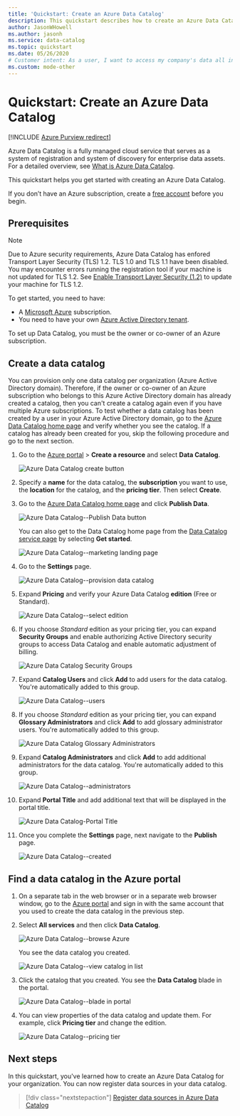 ```yaml
---
title: 'Quickstart: Create an Azure Data Catalog'
description: This quickstart describes how to create an Azure Data Catalog using the Azure portal.
author: JasonWHowell
ms.author: jasonh
ms.service: data-catalog
ms.topic: quickstart
ms.date: 05/26/2020
# Customer intent: As a user, I want to access my company's data all in one place so I can easily build reports or presentations from it.
ms.custom: mode-other
---
```

# Quickstart: Create an Azure Data Catalog

[!INCLUDE [Azure Purview redirect](../../includes/data-catalog-use-purview.md)]

Azure Data Catalog is a fully managed cloud service that serves as a system of registration and system of discovery for enterprise data assets. For a detailed overview, see [What is Azure Data Catalog](overview.md).

This quickstart helps you get started with creating an Azure Data Catalog.

If you don’t have an Azure subscription, create a [free account](https://azure.microsoft.com/free/?WT.mc_id=A261C142F) before you begin.

## Prerequisites

> [!Note]
> Due to Azure security requirements, Azure Data Catalog has enfored Transport Layer Security (TLS) 1.2. TLS 1.0 and TLS 1.1 have been disabled. You may encounter errors running the registration tool if your machine is not updated for TLS 1.2. See [Enable Transport Layer Security (1.2)](/mem/configmgr/core/plan-design/security/enable-tls-1-2) to update your machine for TLS 1.2.

To get started, you need to have:

* A [Microsoft Azure](https://azure.microsoft.com/) subscription.
* You need to have your own [Azure Active Directory tenant](../active-directory/fundamentals/active-directory-access-create-new-tenant.md).

To set up Data Catalog, you must be the owner or co-owner of an Azure subscription.

## Create a data catalog

You can provision only one data catalog per organization (Azure Active Directory domain). Therefore, if the owner or co-owner of an Azure subscription who belongs to this Azure Active Directory domain has already created a catalog, then you can't create a catalog again even if you have multiple Azure subscriptions. To test whether a data catalog has been created by a user in your Azure Active Directory domain, go to the [Azure Data Catalog home page](http://azuredatacatalog.com) and verify whether you see the catalog. If a catalog has already been created for you, skip the following procedure and go to the next section.

1. Go to the [Azure portal](https://portal.azure.com) > **Create a resource** and select **Data Catalog**.

    ![Azure Data Catalog create button](media/data-catalog-get-started/data-catalog-create.png)

2. Specify a **name** for the data catalog, the **subscription** you want to use, the **location** for the catalog, and the **pricing tier**. Then select **Create**.

3. Go to the [Azure Data Catalog home page](http://azuredatacatalog.com) and click **Publish Data**.

   ![Azure Data Catalog--Publish Data button](media/data-catalog-get-started/data-catalog-publish-data.png)

   You can also get to the Data Catalog home page from the [Data Catalog service page](https://azure.microsoft.com/services/data-catalog) by selecting **Get started**.

   ![Azure Data Catalog--marketing landing page](media/data-catalog-get-started/data-catalog-marketing-landing-page.png)

4. Go to the **Settings** page.

    ![Azure Data Catalog--provision data catalog](media/data-catalog-get-started/data-catalog-create-azure-data-catalog.png)

5. Expand **Pricing** and verify your Azure Data Catalog **edition** (Free or Standard).

    ![Azure Data Catalog--select edition](media/data-catalog-get-started/data-catalog-create-catalog-select-edition.png)

6. If you choose *Standard* edition as your pricing tier, you can expand **Security Groups** and enable authorizing Active Directory security groups to access Data Catalog and enable automatic adjustment of billing.

    ![Azure Data Catalog Security Groups](media/data-catalog-get-started/data-catalog-standard-security-groups.png)

7. Expand **Catalog Users** and click **Add** to add users for the data catalog. You're automatically added to this group.

    ![Azure Data Catalog--users](media/data-catalog-get-started/data-catalog-add-catalog-user.png)

8. If you choose *Standard* edition as your pricing tier, you can expand **Glossary Administrators** and click **Add** to add glossary administrator users. You're automatically added to this group.

    ![Azure Data Catalog Glossary Administrators](media/data-catalog-get-started/data-catalog-standard-glossary-admin.png)

9. Expand **Catalog Administrators** and click **Add** to add additional administrators for the data catalog. You're automatically added to this group.

    ![Azure Data Catalog--administrators](media/data-catalog-get-started/data-catalog-add-catalog-admins.png)

10. Expand **Portal Title** and add additional text that will be displayed in the portal title.

    ![Azure Data Catalog-Portal Title](media/data-catalog-get-started/data-catalog-portal-title.png)

11. Once you complete the **Settings** page, next navigate to the **Publish** page.

    ![Azure Data Catalog--created](media/data-catalog-get-started/data-catalog-created.png)

## Find a data catalog in the Azure portal

1. On a separate tab in the web browser or in a separate web browser window, go to the [Azure portal](https://portal.azure.com) and sign in with the same account that you used to create the data catalog in the previous step.

2. Select **All services** and then click **Data Catalog**.

    ![Azure Data Catalog--browse Azure](media/data-catalog-get-started/data-catalog-browse-azure-portal.png)

    You see the data catalog you created.

    ![Azure Data Catalog--view catalog in list](media/data-catalog-get-started/data-catalog-azure-portal-show-catalog.png)

3. Click the catalog that you created. You see the **Data Catalog** blade in the portal.

   ![Azure Data Catalog--blade in portal](media/data-catalog-get-started/data-catalog-blade-azure-portal.png)

4. You can view properties of the data catalog and update them. For example, click **Pricing tier** and change the edition.

    ![Azure Data Catalog--pricing tier](media/data-catalog-get-started/data-catalog-change-pricing-tier.png)

## Next steps

In this quickstart, you've learned how to create an Azure Data Catalog for your organization. You can now register data sources in your data catalog.

> [!div class="nextstepaction"]
> [Register data sources in Azure Data Catalog](data-catalog-how-to-register.md)

